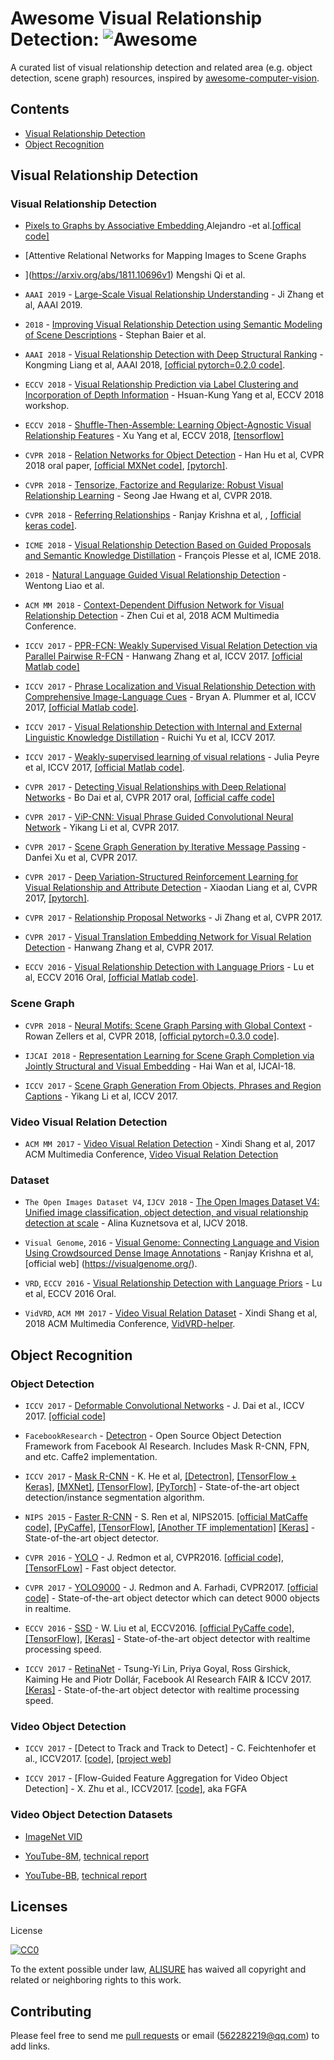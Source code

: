 # Awesome Visual Relationship Detection: ![Awesome](https://img.shields.io/david/peer/https://github.com/alisure-ml/awesome-visual-relationship-detection/ww.svg?colorB=green&label=VRD&logo=ww&logoColor=yellow)

A curated list of visual relationship detection and related area (e.g. object detection, scene graph) resources, inspired by [awesome-computer-vision](https://github.com/jbhuang0604/awesome-computer-vision).


## Contents
 - [Visual Relationship Detection](#visual-relationship-detection)
 - [Object Recognition](#object-recognition)



## Visual Relationship Detection


### Visual Relationship Detection
* [Pixels to Graphs by Associative Embedding ](https://arxiv.org/pdf/1706.07365.pdf) Alejandro -et al.[[offical code]](https://github.com/princeton-vl/px2graph)
* [Attentive Relational Networks for Mapping Images to Scene Graphs
* ](https://arxiv.org/abs/1811.10696v1) Mengshi Qi et al.

* `AAAI 2019` - [Large-Scale Visual Relationship Understanding](https://arxiv.org/abs/1804.10660) - Ji Zhang et al, AAAI 2019.

* `2018` - [Improving Visual Relationship Detection using Semantic Modeling of Scene Descriptions](https://arxiv.org/abs/1809.00204) - Stephan Baier et al.

* `AAAI 2018` - [Visual Relationship Detection with Deep Structural Ranking](http://vipl.ict.ac.cn/uploadfile/upload/2018030615400539.pdf) - Kongming Liang et al, AAAI 2018, [[official pytorch=0.2.0 code]](https://github.com/GriffinLiang/vrd-dsr).

* `ECCV 2018` - [Visual Relationship Prediction via Label Clustering and Incorporation of Depth Information](https://arxiv.org/abs/1809.02945) - Hsuan-Kung Yang et al, ECCV 2018 workshop.

* `ECCV 2018` - [Shuffle-Then-Assemble: Learning Object-Agnostic Visual Relationship Features](https://arxiv.org/abs/1808.00171) - Xu Yang et al, ECCV 2018, [[tensorflow]](https://github.com/yangxuntu/vrd)

* `CVPR 2018` - [Relation Networks for Object Detection](https://arxiv.org/abs/1711.11575) - Han Hu et al, CVPR 2018 oral paper, [[official MXNet code]](https://github.com/msracver/Relation-Networks-for-Object-Detection), [[pytorch]](https://github.com/heefe92/Relation_Networks-pytorch).

* `CVPR 2018` - [Tensorize, Factorize and Regularize: Robust Visual Relationship Learning](http://openaccess.thecvf.com/content_cvpr_2018/papers/Hwang_Tensorize_Factorize_and_CVPR_2018_paper.pdf) - Seong Jae Hwang et al, CVPR 2018.

* `CVPR 2018` - [Referring Relationships](https://github.com/StanfordVL/ReferringRelationships) - Ranjay Krishna et al, , [[official keras code]](https://github.com/StanfordVL/ReferringRelationships).

* `ICME 2018` - [Visual Relationship Detection Based on Guided Proposals and Semantic Knowledge Distillation](https://arxiv.org/abs/1805.10802) - François Plesse et al, ICME 2018.

* `2018` - [Natural Language Guided Visual Relationship Detection](https://arxiv.org/abs/1711.06032) - Wentong Liao et al.

* `ACM MM 2018` - [Context-Dependent Diffusion Network for Visual Relationship Detection](https://arxiv.org/abs/1809.06213) - Zhen Cui et al, 2018 ACM Multimedia Conference.

* `ICCV 2017` - [PPR-FCN: Weakly Supervised Visual Relation Detection via Parallel Pairwise R-FCN](https://arxiv.org/abs/1708.01956) - Hanwang Zhang et al, ICCV 2017. [[official Matlab code]](https://github.com/yjy941124/PPR-FCN)

* `ICCV 2017` - [Phrase Localization and Visual Relationship Detection with Comprehensive Image-Language Cues](https://arxiv.org/abs/1611.06641) - Bryan A. Plummer et al, ICCV 2017, [[official Matlab code]](https://github.com/BryanPlummer/pl-clc).

* `ICCV 2017` - [Visual Relationship Detection with Internal and External Linguistic Knowledge Distillation](https://arxiv.org/abs/1707.09423) - Ruichi Yu et al, ICCV 2017.

* `ICCV 2017` - [Weakly-supervised learning of visual relations](https://arxiv.org/abs/1707.09472) - Julia Peyre et al, ICCV 2017, [[official Matlab code]](https://github.com/jpeyre/unrel).

* `CVPR 2017` - [Detecting Visual Relationships with Deep Relational Networks](https://arxiv.org/abs/1704.03114) - Bo Dai et al, CVPR 2017 oral, [[official caffe code]](https://github.com/doubledaibo/drnet_cvpr2017)

* `CVPR 2017` - [ViP-CNN: Visual Phrase Guided Convolutional Neural Network](https://arxiv.org/abs/1702.07191) - Yikang Li et al, CVPR 2017.

* `CVPR 2017` - [Scene Graph Generation by Iterative Message Passing](https://arxiv.org/abs/1701.02426) - Danfei Xu et al, CVPR 2017.

* `CVPR 2017` - [Deep Variation-Structured Reinforcement Learning for Visual Relationship and Attribute Detection](https://arxiv.org/abs/1703.03054) - Xiaodan Liang et al, CVPR 2017, [[pytorch]](https://github.com/nexusapoorvacus/DeepVariationStructuredRL).

* `CVPR 2017` - [Relationship Proposal Networks](http://openaccess.thecvf.com/content_cvpr_2017/html/Zhang_Relationship_Proposal_Networks_CVPR_2017_paper.html) - Ji Zhang et al, CVPR 2017.

* `CVPR 2017` - [Visual Translation Embedding Network for Visual Relation Detection](https://arxiv.org/abs/1702.08319) - Hanwang Zhang et al, CVPR 2017.

* `ECCV 2016` - [Visual Relationship Detection with Language Priors](https://cs.stanford.edu/people/ranjaykrishna/vrd/vrd.pdf) - Lu et al, ECCV 2016 Oral, [[official Matlab code]](https://github.com/Prof-Lu-Cewu/Visual-Relationship-Detection).



### Scene Graph
* `CVPR 2018` - [Neural Motifs: Scene Graph Parsing with Global Context](https://arxiv.org/abs/1711.06640) - Rowan Zellers et al, CVPR 2018, [[official pytorch=0.3.0 code]](https://github.com/rowanz/neural-motifs).

* `IJCAI 2018` - [Representation Learning for Scene Graph Completion via Jointly Structural and Visual Embedding](https://www.ijcai.org/proceedings/2018/0132.pdf) - Hai Wan et al, IJCAI-18.

* `ICCV 2017` - [Scene Graph Generation From Objects, Phrases and Region Captions](http://openaccess.thecvf.com/content_iccv_2017/html/Li_Scene_Graph_Generation_ICCV_2017_paper.html) - Yikang Li et al, ICCV 2017.


### Video Visual Relation Detection

* `ACM MM 2017` - [Video Visual Relation Detection](http://lms.comp.nus.edu.sg/research/VidVRD/VidVRD-MM17.pdf) - Xindi Shang et al, 2017 ACM Multimedia Conference, [Video Visual Relation Detection](http://software.nju.edu.cn/rentw/publication/mm17-shangxd_pot.pdf)


### Dataset

* `The Open Images Dataset V4`, `IJCV 2018` - [The Open Images Dataset V4: Unified image classification, object detection, and visual relationship detection at scale](https://arxiv.org/abs/1811.00982) - Alina Kuznetsova et al, IJCV 2018.

* `Visual Genome`, `2016` - [Visual Genome: Connecting Language and Vision Using Crowdsourced Dense Image Annotations](https://visualgenome.org/static/paper/Visual_Genome.pdf) - Ranjay Krishna et al, [official web] (https://visualgenome.org/).

* `VRD`, `ECCV 2016` - [Visual Relationship Detection with Language Priors](https://cs.stanford.edu/people/ranjaykrishna/vrd/) - Lu et al, ECCV 2016 Oral.

* `VidVRD`, `ACM MM 2017` - [Video Visual Relation Dataset](https://lms.comp.nus.edu.sg/research/VidVRD.html) - Xindi Shang et al, 2018 ACM Multimedia Conference, [VidVRD-helper](https://github.com/xdshang/VidVRD-helper).



## Object Recognition


### Object Detection
* `ICCV 2017` - [Deformable Convolutional Networks](http://openaccess.thecvf.com/content_ICCV_2017/papers/Dai_Deformable_Convolutional_Networks_ICCV_2017_paper.pdf) - J. Dai et al., ICCV 2017. [[official code]](https://github.com/msracver/Deformable-ConvNets)

* `FacebookResearch` - [Detectron](https://github.com/facebookresearch/Detectron) - Open Source Object Detection Framework from Facebook AI Research. Includes Mask R-CNN, FPN, and etc. Caffe2 implementation.

* `ICCV 2017` - [Mask R-CNN](https://arxiv.org/abs/1703.06870) - K. He et al, [[Detectron]](https://github.com/facebookresearch/Detectron), [[TensorFlow + Keras]](https://github.com/matterport/Mask_RCNN), [[MXNet]](https://github.com/TuSimple/mx-maskrcnn), [[TensorFlow]](https://github.com/CharlesShang/FastMaskRCNN), [[PyTorch]](https://github.com/felixgwu/mask_rcnn_pytorch) - State-of-the-art object detection/instance segmentation algorithm.

* `NIPS 2015` - [Faster R-CNN](https://arxiv.org/abs/1506.01497) - S. Ren et al, NIPS2015. [[official MatCaffe code]](https://github.com/ShaoqingRen/faster_rcnn), [[PyCaffe]](https://github.com/rbgirshick/py-faster-rcnn), [[TensorFlow]](https://github.com/smallcorgi/Faster-RCNN_TF), [[Another TF implementation]](https://github.com/CharlesShang/TFFRCNN) [[Keras]](https://github.com/yhenon/keras-frcnn) - State-of-the-art object detector.

* `CVPR 2016` - [YOLO](https://pjreddie.com/media/files/papers/yolo.pdf) - J. Redmon et al, CVPR2016. [[official code]](https://github.com/pjreddie/darknet.git), [[TensorFLow]](https://github.com/gliese581gg/YOLO_tensorflow) - Fast object detector.

* `CVPR 2017` - [YOLO9000](https://arxiv.org/abs/1612.08242) - J. Redmon and A. Farhadi, CVPR2017. [[official code]](https://pjreddie.com/darknet/yolo/) - State-of-the-art object detector which can detect 9000 objects in realtime.

* `ECCV 2016` - [SSD](https://arxiv.org/abs/1512.02325) - W. Liu et al, ECCV2016. [[official PyCaffe code]](https://github.com/weiliu89/caffe/tree/ssd), [[TensorFlow]](https://github.com/balancap/SSD-Tensorflow), [[Keras]](https://github.com/rykov8/ssd_keras) - State-of-the-art object detector with realtime processing speed.

* `ICCV 2017` - [RetinaNet](https://arxiv.org/abs/1708.02002) - Tsung-Yi Lin, Priya Goyal, Ross Girshick, Kaiming He and Piotr Dollár, Facebook AI Research FAIR & ICCV 2017.[[Keras]](https://github.com/fizyr/keras-retinanet) - State-of-the-art object detector with realtime processing speed.


### Video Object Detection
* `ICCV 2017` - [Detect to Track and Track to Detect] - C. Feichtenhofer et al., ICCV2017. [[code]](https://github.com/feichtenhofer/detect-track), [[project web]](http://www.robots.ox.ac.uk/~vgg/research/detect-track/)

* `ICCV 2017` - [Flow-Guided Feature Aggregation for Video Object Detection] - X. Zhu et al., ICCV2017. [[code]](https://github.com/msracver/Flow-Guided-Feature-Aggregation), aka FGFA


### Video Object Detection Datasets
* [ImageNet VID](http://image-net.org/challenges/LSVRC/2017/download-images-1p39.php)

* [YouTube-8M](https://research.google.com/youtube8m/), [technical report](https://arxiv.org/abs/1609.08675)

* [YouTube-BB](https://research.google.com/youtube-bb/), [technical report](https://arxiv.org/pdf/1702.00824.pdf)



## Licenses
License

[![CC0](http://i.creativecommons.org/p/zero/1.0/88x31.png)](http://creativecommons.org/publicdomain/zero/1.0/)

To the extent possible under law, [ALISURE](https://github.com/alisure-ml/) has waived all copyright and related or neighboring rights to this work.


## Contributing
Please feel free to send me [pull requests](https://github.com/alisure-ml/awesome-visual-relationship-detection/pulls) or email (562282219@qq.com) to add links. 
